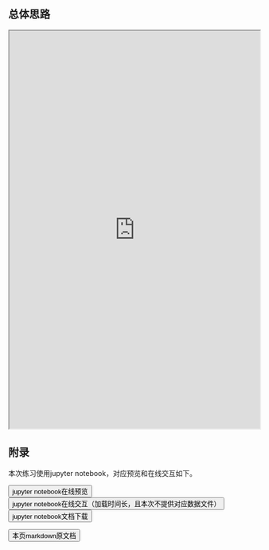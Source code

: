 ## 总体思路


<iframe width="100%" height="800px" src="https://nbviewer.jupyter.org/github/wfy-belief/project/blob/main/ml/0.ipynb"></iframe>

## 附录

<p>本次练习使用jupyter notebook，对应预览和在线交互如下。</p>
<p>
<a href="https://nbviewer.jupyter.org/github/wfy-belief/project/blob/main/ml/0.ipynb"><button class="mybutton">jupyter notebook在线预览</button></a><a href="https://mybinder.org/v2/gh/wfy-belief/project/main?filepath=ml/0.ipynb"><button class="mybutton">jupyter notebook在线交互（加载时间长，且本次不提供对应数据文件）</button></a><a href="https://cdn.jsdelivr.net/gh/wfy-belief/project@master/ml/0.ipynb"><button class="mybutton">jupyter notebook文档下载</button></a></p>
<a href="https://cdn.jsdelivr.net/gh/wfy-belief/project@master/ml/0.md"><button class="mybutton">本页markdown原文档</button></a>